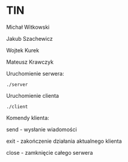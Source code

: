 # TIN
Michał Witkowski
 
Jakub Szachewicz

Wojtek Kurek

Mateusz Krawczyk

Uruchomienie serwera:
```
./server
```
Uruchomienie clienta
```
./client
```
Komendy klienta:

send - wysłanie wiadomości

exit - zakończenie działania aktualnego klienta

close - zamknięcie całego serwera
